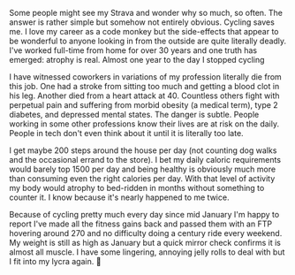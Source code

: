 Some people might see my Strava and wonder why so much, so often. The answer is rather simple but somehow not entirely obvious. Cycling saves me. I love my career as a code monkey but the side-effects that appear to be wonderful to anyone looking in from the outside are quite literally deadly. I've worked full-time from home for over 30 years and one truth has emerged: atrophy is real. Almost one year to the day I stopped cycling

I have witnessed coworkers in variations of my profession literally die from this job. One had a stroke from sitting too much and getting a blood clot in his leg. Another died from a heart attack at 40. Countless others fight with perpetual pain and suffering from morbid obesity (a medical term), type 2 diabetes, and depressed mental states. The danger is subtle. People working in some other professions know their lives are at risk on the daily. People in tech don't even think about it until it is literally too late.

I get maybe 200 steps around the house per day (not counting dog walks and the occasional errand to the store). I bet my daily caloric requirements would barely top 1500 per day and being healthy is obviously much more than consuming even the right calories per day. With that level of activity my body would atrophy to bed-ridden in months without something to counter it. I know because it's nearly happened to me twice.

Because of cycling pretty much every day since mid January I'm happy to report I've made all the fitness gains back and passed them with an FTP hovering around 270 and no difficulty doing a century ride every weekend. My weight is still as high as January but a quick mirror check confirms it is almost all muscle. I have some lingering, annoying jelly rolls to deal with but I fit into my lycra again. 🤣




